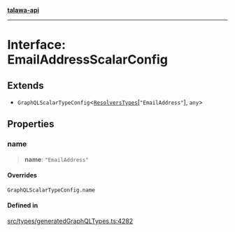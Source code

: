 [**talawa-api**](../../../README.md)

***

# Interface: EmailAddressScalarConfig

## Extends

- `GraphQLScalarTypeConfig`\<[`ResolversTypes`](../type-aliases/ResolversTypes.md)\[`"EmailAddress"`\], `any`\>

## Properties

### name

> **name**: `"EmailAddress"`

#### Overrides

`GraphQLScalarTypeConfig.name`

#### Defined in

[src/types/generatedGraphQLTypes.ts:4282](https://github.com/Suyash878/talawa-api/blob/f376d03c37e9acd046e7cc983947432c95f74442/src/types/generatedGraphQLTypes.ts#L4282)

